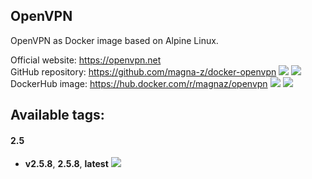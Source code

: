 OpenVPN
---

OpenVPN as Docker image based on Alpine Linux.

Official website: <https://openvpn.net>  
GitHub repository: <https://github.com/magna-z/docker-openvpn> ![](https://img.shields.io/github/stars/magna-z/docker-openvpn) ![](https://img.shields.io/github/forks/magna-z/docker-openvpn)  
DockerHub image: <https://hub.docker.com/r/magnaz/openvpn> ![](https://img.shields.io/docker/stars/magnaz/openvpn) ![](https://img.shields.io/docker/pulls/magnaz/openvpn)  

## Available tags:
#### 2.5
- **v2.5.8**, **2.5.8**, **latest** ![](https://img.shields.io/docker/image-size/magnaz/openvpn/v2.5.8)
